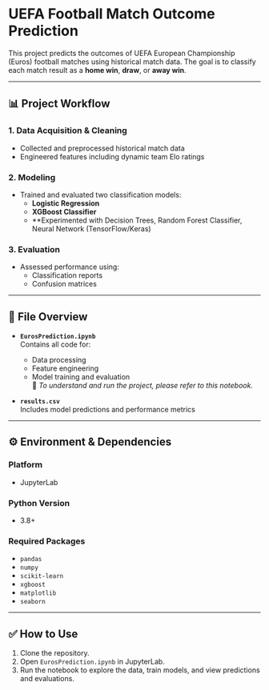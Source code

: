 # UEFA Football Match Outcome Prediction

This project predicts the outcomes of UEFA European Championship (Euros) football matches using historical match data. The goal is to classify each match result as a **home win**, **draw**, or **away win**.

---

## 📊 Project Workflow

### 1. Data Acquisition & Cleaning
- Collected and preprocessed historical match data  
- Engineered features including dynamic team Elo ratings

### 2. Modeling
- Trained and evaluated two classification models:
  - **Logistic Regression**
  - **XGBoost Classifier**
  - **Experimented with Decision Trees, Random Forest Classifier, Neural Network (TensorFlow/Keras)

### 3. Evaluation
- Assessed performance using:
  - Classification reports
  - Confusion matrices

---

## 📁 File Overview

- **`EurosPrediction.ipynb`**  
  Contains all code for:
  - Data processing  
  - Feature engineering  
  - Model training and evaluation  
  📌 _To understand and run the project, please refer to this notebook._

- **`results.csv`**  
  Includes model predictions and performance metrics

---

## ⚙️ Environment & Dependencies

### Platform
- JupyterLab

### Python Version
- 3.8+

### Required Packages
- `pandas`  
- `numpy`  
- `scikit-learn`  
- `xgboost`  
- `matplotlib`  
- `seaborn`

---

## ✅ How to Use

1. Clone the repository.
2. Open `EurosPrediction.ipynb` in JupyterLab.
3. Run the notebook to explore the data, train models, and view predictions and evaluations.

